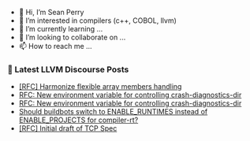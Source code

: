 - 👋 Hi, I’m Sean Perry
- 👀 I’m interested in compilers (c++, COBOL, llvm)
- 🌱 I’m currently learning ...
- 💞️ I’m looking to collaborate on ...
- 📫 How to reach me ...

<!---
s66perry/s66perry is a ✨ special ✨ repository because its `README.md` (this file) appears on your GitHub profile.
You can click the Preview link to take a look at your changes.
--->
### 📕 Latest LLVM Discourse Posts

<!-- DISCOURSE-LLVM:START -->
- [[RFC] Harmonize flexible array members handling](https://discourse.llvm.org/t/rfc-harmonize-flexible-array-members-handling/65001#post_7)
- [RFC: New environment variable for controlling crash-diagnostics-dir](https://discourse.llvm.org/t/rfc-new-environment-variable-for-controlling-crash-diagnostics-dir/65022#post_10)
- [RFC: New environment variable for controlling crash-diagnostics-dir](https://discourse.llvm.org/t/rfc-new-environment-variable-for-controlling-crash-diagnostics-dir/65022#post_9)
- [Should buildbots switch to ENABLE_RUNTIMES instead of ENABLE_PROJECTS for compiler-rt?](https://discourse.llvm.org/t/should-buildbots-switch-to-enable-runtimes-instead-of-enable-projects-for-compiler-rt/65042#post_1)
- [[RFC] Initial draft of TCP Spec](https://discourse.llvm.org/t/rfc-initial-draft-of-tcp-spec/64973#post_8)
<!-- DISCOURSE-LLVM:END -->

